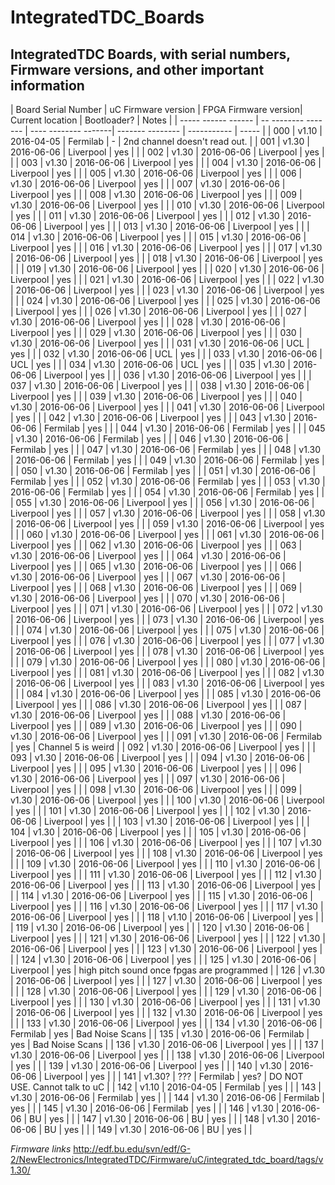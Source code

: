 # IntegratedTDC_Boards
## IntegratedTDC Boards, with serial numbers, Firmware versions, and other important information


| Board Serial Number | uC Firmware version | FPGA Firmware version| Current location | Bootloader? | Notes |
| ----- ------ ------ | -- -------- ------- | ---- -------- -------| ------- -------- | ----------- | ----- |
| 000 | v1.10 | 2016-04-05 | Fermilab | - | 2nd channel doesn't read out. |
| 001 | v1.30 | 2016-06-06 | Liverpool | yes | |
| 002 | v1.30 | 2016-06-06 | Liverpool | yes | |
| 003 | v1.30 | 2016-06-06 | Liverpool | yes | |
| 004 | v1.30 | 2016-06-06 | Liverpool | yes | |
| 005 | v1.30 | 2016-06-06 | Liverpool | yes | |
| 006 | v1.30 | 2016-06-06 | Liverpool | yes | |
| 007 | v1.30 | 2016-06-06 | Liverpool | yes | |
| 008 | v1.30 | 2016-06-06 | Liverpool | yes | |
| 009 | v1.30 | 2016-06-06 | Liverpool | yes | |
| 010 | v1.30 | 2016-06-06 | Liverpool | yes | |
| 011 | v1.30 | 2016-06-06 | Liverpool | yes | |
| 012 | v1.30 | 2016-06-06 | Liverpool | yes | |
| 013 | v1.30 | 2016-06-06 | Liverpool | yes | |
| 014 | v1.30 | 2016-06-06 | Liverpool | yes | |
| 015 | v1.30 | 2016-06-06 | Liverpool | yes | |
| 016 | v1.30 | 2016-06-06 | Liverpool | yes | |
| 017 | v1.30 | 2016-06-06 | Liverpool | yes | |
| 018 | v1.30 | 2016-06-06 | Liverpool | yes | |
| 019 | v1.30 | 2016-06-06 | Liverpool | yes | |
| 020 | v1.30 | 2016-06-06 | Liverpool | yes | |
| 021 | v1.30 | 2016-06-06 | Liverpool | yes | |
| 022 | v1.30 | 2016-06-06 | Liverpool | yes | |
| 023 | v1.30 | 2016-06-06 | Liverpool | yes | |
| 024 | v1.30 | 2016-06-06 | Liverpool | yes | |
| 025 | v1.30 | 2016-06-06 | Liverpool | yes | |
| 026 | v1.30 | 2016-06-06 | Liverpool | yes | |
| 027 | v1.30 | 2016-06-06 | Liverpool | yes | |
| 028 | v1.30 | 2016-06-06 | Liverpool | yes | |
| 029 | v1.30 | 2016-06-06 | Liverpool | yes | |
| 030 | v1.30 | 2016-06-06 | Liverpool | yes | |
| 031 | v1.30 | 2016-06-06 | UCL | yes | |
| 032 | v1.30 | 2016-06-06 | UCL | yes | |
| 033 | v1.30 | 2016-06-06 | UCL | yes | |
| 034 | v1.30 | 2016-06-06 | UCL | yes | |
| 035 | v1.30 | 2016-06-06 | Liverpool | yes | |
| 036 | v1.30 | 2016-06-06 | Liverpool | yes | |
| 037 | v1.30 | 2016-06-06 | Liverpool | yes | |
| 038 | v1.30 | 2016-06-06 | Liverpool | yes | |
| 039 | v1.30 | 2016-06-06 | Liverpool | yes | |
| 040 | v1.30 | 2016-06-06 | Liverpool | yes | |
| 041 | v1.30 | 2016-06-06 | Liverpool | yes | |
| 042 | v1.30 | 2016-06-06 | Liverpool | yes | |
| 043 | v1.30 | 2016-06-06 | Fermilab | yes | |
| 044 | v1.30 | 2016-06-06 | Fermilab | yes | |
| 045 | v1.30 | 2016-06-06 | Fermilab | yes | |
| 046 | v1.30 | 2016-06-06 | Fermilab | yes | |
| 047 | v1.30 | 2016-06-06 | Fermilab | yes | |
| 048 | v1.30 | 2016-06-06 | Fermilab | yes | |
| 049 | v1.30 | 2016-06-06 | Fermilab | yes | |
| 050 | v1.30 | 2016-06-06 | Fermilab | yes | |
| 051 | v1.30 | 2016-06-06 | Fermilab | yes | |
| 052 | v1.30 | 2016-06-06 | Fermilab | yes | |
| 053 | v1.30 | 2016-06-06 | Fermilab | yes | |
| 054 | v1.30 | 2016-06-06 | Fermilab | yes | |
| 055 | v1.30 | 2016-06-06 | Liverpool | yes | |
| 056 | v1.30 | 2016-06-06 | Liverpool | yes | |
| 057 | v1.30 | 2016-06-06 | Liverpool | yes | |
| 058 | v1.30 | 2016-06-06 | Liverpool | yes | |
| 059 | v1.30 | 2016-06-06 | Liverpool | yes | |
| 060 | v1.30 | 2016-06-06 | Liverpool | yes | |
| 061 | v1.30 | 2016-06-06 | Liverpool | yes | |
| 062 | v1.30 | 2016-06-06 | Liverpool | yes | |
| 063 | v1.30 | 2016-06-06 | Liverpool | yes | |
| 064 | v1.30 | 2016-06-06 | Liverpool | yes | |
| 065 | v1.30 | 2016-06-06 | Liverpool | yes | |
| 066 | v1.30 | 2016-06-06 | Liverpool | yes | |
| 067 | v1.30 | 2016-06-06 | Liverpool | yes | |
| 068 | v1.30 | 2016-06-06 | Liverpool | yes | |
| 069 | v1.30 | 2016-06-06 | Liverpool | yes | |
| 070 | v1.30 | 2016-06-06 | Liverpool | yes | |
| 071 | v1.30 | 2016-06-06 | Liverpool | yes | |
| 072 | v1.30 | 2016-06-06 | Liverpool | yes | |
| 073 | v1.30 | 2016-06-06 | Liverpool | yes | |
| 074 | v1.30 | 2016-06-06 | Liverpool | yes | |
| 075 | v1.30 | 2016-06-06 | Liverpool | yes | |
| 076 | v1.30 | 2016-06-06 | Liverpool | yes | |
| 077 | v1.30 | 2016-06-06 | Liverpool | yes | |
| 078 | v1.30 | 2016-06-06 | Liverpool | yes | |
| 079 | v1.30 | 2016-06-06 | Liverpool | yes | |
| 080 | v1.30 | 2016-06-06 | Liverpool | yes | |
| 081 | v1.30 | 2016-06-06 | Liverpool | yes | |
| 082 | v1.30 | 2016-06-06 | Liverpool | yes | |
| 083 | v1.30 | 2016-06-06 | Liverpool | yes | |
| 084 | v1.30 | 2016-06-06 | Liverpool | yes | |
| 085 | v1.30 | 2016-06-06 | Liverpool | yes | |
| 086 | v1.30 | 2016-06-06 | Liverpool | yes | |
| 087 | v1.30 | 2016-06-06 | Liverpool | yes | |
| 088 | v1.30 | 2016-06-06 | Liverpool | yes | |
| 089 | v1.30 | 2016-06-06 | Liverpool | yes | |
| 090 | v1.30 | 2016-06-06 | Liverpool | yes | |
| 091 | v1.30 | 2016-06-06 | Fermilab | yes | Channel 5 is weird |
| 092 | v1.30 | 2016-06-06 | Liverpool | yes | |
| 093 | v1.30 | 2016-06-06 | Liverpool | yes | |
| 094 | v1.30 | 2016-06-06 | Liverpool | yes | |
| 095 | v1.30 | 2016-06-06 | Liverpool | yes | |
| 096 | v1.30 | 2016-06-06 | Liverpool | yes | |
| 097 | v1.30 | 2016-06-06 | Liverpool | yes | |
| 098 | v1.30 | 2016-06-06 | Liverpool | yes | |
| 099 | v1.30 | 2016-06-06 | Liverpool | yes | |
| 100 | v1.30 | 2016-06-06 | Liverpool | yes | |
| 101 | v1.30 | 2016-06-06 | Liverpool | yes | |
| 102 | v1.30 | 2016-06-06 | Liverpool | yes | |
| 103 | v1.30 | 2016-06-06 | Liverpool | yes | |
| 104 | v1.30 | 2016-06-06 | Liverpool | yes | |
| 105 | v1.30 | 2016-06-06 | Liverpool | yes | |
| 106 | v1.30 | 2016-06-06 | Liverpool | yes | |
| 107 | v1.30 | 2016-06-06 | Liverpool | yes | |
| 108 | v1.30 | 2016-06-06 | Liverpool | yes | |
| 109 | v1.30 | 2016-06-06 | Liverpool | yes | |
| 110 | v1.30 | 2016-06-06 | Liverpool | yes | |
| 111 | v1.30 | 2016-06-06 | Liverpool | yes | |
| 112 | v1.30 | 2016-06-06 | Liverpool | yes | |
| 113 | v1.30 | 2016-06-06 | Liverpool | yes | |
| 114 | v1.30 | 2016-06-06 | Liverpool | yes | |
| 115 | v1.30 | 2016-06-06 | Liverpool | yes | |
| 116 | v1.30 | 2016-06-06 | Liverpool | yes | |
| 117 | v1.30 | 2016-06-06 | Liverpool | yes | |
| 118 | v1.10 | 2016-06-06 | Liverpool | yes | |
| 119 | v1.30 | 2016-06-06 | Liverpool | yes | |
| 120 | v1.30 | 2016-06-06 | Liverpool | yes | |
| 121 | v1.30 | 2016-06-06 | Liverpool | yes | |
| 122 | v1.30 | 2016-06-06 | Liverpool | yes | |
| 123 | v1.30 | 2016-06-06 | Liverpool | yes | |
| 124 | v1.30 | 2016-06-06 | Liverpool | yes | |
| 125 | v1.30 | 2016-06-06 | Liverpool | yes | high pitch sound once fpgas are programmed |
| 126 | v1.30 | 2016-06-06 | Liverpool | yes | |
| 127 | v1.30 | 2016-06-06 | Liverpool | yes | |
| 128 | v1.30 | 2016-06-06 | Liverpool | yes | |
| 129 | v1.30 | 2016-06-06 | Liverpool | yes | |
| 130 | v1.30 | 2016-06-06 | Liverpool | yes | |
| 131 | v1.30 | 2016-06-06 | Liverpool | yes | |
| 132 | v1.30 | 2016-06-06 | Liverpool | yes | |
| 133 | v1.30 | 2016-06-06 | Liverpool | yes | |
| 134 | v1.30 | 2016-06-06 | Fermilab | yes | Bad Noise Scans |
| 135 | v1.30 | 2016-06-06 | Fermilab | yes | Bad Noise Scans |
| 136 | v1.30 | 2016-06-06 | Liverpool | yes | |
| 137 | v1.30 | 2016-06-06 | Liverpool | yes | |
| 138 | v1.30 | 2016-06-06 | Liverpool | yes | |
| 139 | v1.30 | 2016-06-06 | Liverpool | yes | |
| 140 | v1.30 | 2016-06-06 | Liverpool | yes | |
| 141 | v1.30? | ??? | Fermilab | yes? | DO NOT USE. Cannot talk to uC |
| 142 | v1.10 | 2016-04-05 | Fermilab | yes | |
| 143 | v1.30 | 2016-06-06 | Fermilab | yes | |
| 144 | v1.30 | 2016-06-06 | Fermilab | yes | |
| 145 | v1.30 | 2016-06-06 | Fermilab | yes | |
| 146 | v1.30 | 2016-06-06 | BU | yes | |
| 147 | v1.30 | 2016-06-06 | BU | yes | |
| 148 | v1.30 | 2016-06-06 | BU | yes | |
| 149 | v1.30 | 2016-06-06 | BU | yes | |


*Firmware links*
http://edf.bu.edu/svn/edf/G-2/NewElectronics/IntegratedTDC/Firmware/uC/integrated_tdc_board/tags/v1.30/
